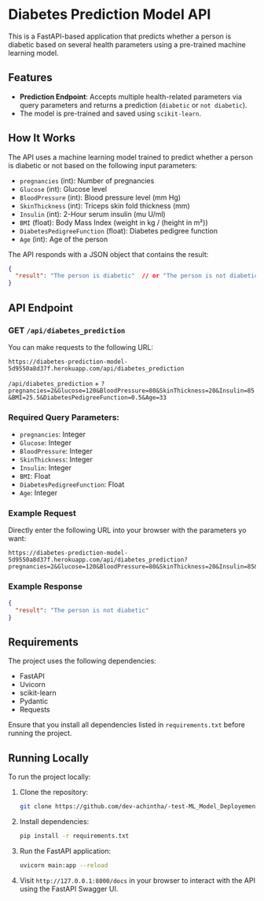 # Diabetes Prediction Model API

This is a FastAPI-based application that predicts whether a person is diabetic based on several health parameters using a pre-trained machine learning model.

## Features

- **Prediction Endpoint**: Accepts multiple health-related parameters via query parameters and returns a prediction (`diabetic` or `not diabetic`).
- The model is pre-trained and saved using `scikit-learn`.

## How It Works

The API uses a machine learning model trained to predict whether a person is diabetic or not based on the following input parameters:

- `pregnancies` (int): Number of pregnancies
- `Glucose` (int): Glucose level
- `BloodPressure` (int): Blood pressure level (mm Hg)
- `SkinThickness` (int): Triceps skin fold thickness (mm)
- `Insulin` (int): 2-Hour serum insulin (mu U/ml)
- `BMI` (float): Body Mass Index (weight in kg / (height in m²))
- `DiabetesPedigreeFunction` (float): Diabetes pedigree function
- `Age` (int): Age of the person

The API responds with a JSON object that contains the result:
```json
{
  "result": "The person is diabetic"  // or "The person is not diabetic"
}
```

## API Endpoint

### **GET** `/api/diabetes_prediction`

You can make requests to the following URL:

```
https://diabetes-prediction-model-5d9550a8d37f.herokuapp.com/api/diabetes_prediction

```
```/api/diabetes_prediction``` + ```?pregnancies=2&Glucose=120&BloodPressure=80&SkinThickness=20&Insulin=85&BMI=25.5&DiabetesPedigreeFunction=0.5&Age=33```

### Required Query Parameters:
- `pregnancies`: Integer
- `Glucose`: Integer
- `BloodPressure`: Integer
- `SkinThickness`: Integer
- `Insulin`: Integer
- `BMI`: Float
- `DiabetesPedigreeFunction`: Float
- `Age`: Integer

### Example Request

Directly enter the following URL into your browser with the parameters yo want:

```
https://diabetes-prediction-model-5d9550a8d37f.herokuapp.com/api/diabetes_prediction?pregnancies=2&Glucose=120&BloodPressure=80&SkinThickness=20&Insulin=85&BMI=25.5&DiabetesPedigreeFunction=0.5&Age=33
```

### Example Response

```json
{
  "result": "The person is not diabetic"
}
```

## Requirements

The project uses the following dependencies:

- FastAPI
- Uvicorn
- scikit-learn
- Pydantic
- Requests

Ensure that you install all dependencies listed in `requirements.txt` before running the project.

## Running Locally

To run the project locally:

1. Clone the repository:
   ```bash
   git clone https://github.com/dev-achintha/-test-ML_Model_Deployement_using_Fast_API.git
   ```

2. Install dependencies:
   ```bash
   pip install -r requirements.txt
   ```

3. Run the FastAPI application:
   ```bash
   uvicorn main:app --reload
   ```

4. Visit `http://127.0.0.1:8000/docs` in your browser to interact with the API using the FastAPI Swagger UI.
